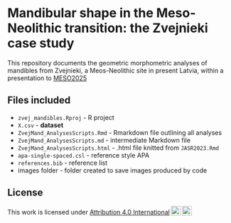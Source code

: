 # Mandibular shape in the Meso-Neolithic transition: the Zvejnieki case study
This repository documents the geometric morphometric analyses of mandibles from Zvejnieki, a Meos-Neolithic site in present Latvia, within a presentation to [MESO2025](https://meso2025.sciencesconf.org/)

## Files included

-   `zvej_mandibles.Rproj` - R project
-   `X.csv` - **dataset**
-   `ZvejMand_AnalysesScripts.Rmd` - Rmarkdown file outlining all analyses
-   `ZvejMand_AnalysesScripts.md` - intermediate Markdown file
-   `ZvejMand_AnalysesScripts.html` - .html file knitted from `JASR2023.Rmd`
-   `apa-single-spaced.csl` - reference style APA
-   `references.bib` - reference list
-   images folder - folder created to save images produced by code

## License

<p xmlns:cc="http://creativecommons.org/ns#">

This work is licensed under <a href="http://creativecommons.org/licenses/by/4.0/?ref=chooser-v1" target="_blank" rel="license noopener noreferrer" style="display:inline-block;">Attribution 4.0 International<img src="https://mirrors.creativecommons.org/presskit/icons/cc.svg?ref=chooser-v1" style="height:22px!important;margin-left:3px;vertical-align:text-bottom;"/><img src="https://mirrors.creativecommons.org/presskit/icons/by.svg?ref=chooser-v1" style="height:22px!important;margin-left:3px;vertical-align:text-bottom;"/></a>

</p>
